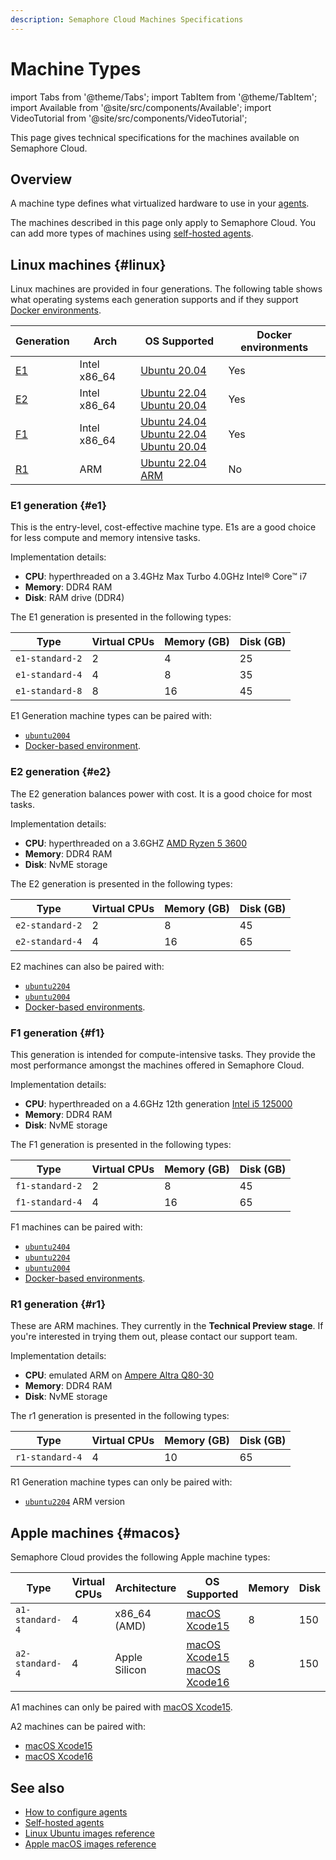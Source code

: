 ```yaml
---
description: Semaphore Cloud Machines Specifications
---
```


# Machine Types

import Tabs from '@theme/Tabs';
import TabItem from '@theme/TabItem';
import Available from '@site/src/components/Available';
import VideoTutorial from '@site/src/components/VideoTutorial';

This page gives technical specifications for the machines available on Semaphore Cloud.

## Overview

A machine type defines what virtualized hardware to use in your [agents](../using-semaphore/pipelines#agents).

The machines described in this page only apply to Semaphore Cloud. You can add more types of machines using [self-hosted agents](../using-semaphore/self-hosted).

## Linux machines {#linux}

Linux machines are provided in four generations. The following table shows what operating systems each generation supports and if they support [Docker environments](../using-semaphore/pipelines#docker-environments).

| Generation | Arch | OS Supported | Docker environments |
|--|--|--|--|
| [E1](#e1) | Intel x86_64 | [Ubuntu 20.04](./os-ubuntu-images/ubuntu-2004-image) |  Yes |
| [E2](#e2) | Intel x86_64 | [Ubuntu 22.04](./os-ubuntu-images/ubuntu-2204-image)<br/>[Ubuntu 20.04](./os-ubuntu-images/ubuntu-2004-image) | Yes |
| [F1](#f1) | Intel x86_64 | [Ubuntu 24.04](./os-ubuntu-images/ubuntu-2404-image) <br/> [Ubuntu 22.04](./os-ubuntu-images/ubuntu-2204-image)<br/>[Ubuntu 20.04](./os-ubuntu-images/ubuntu-2004-image) | Yes |
| [R1](#r1) | ARM | [Ubuntu 22.04 ARM](./os-ubuntu-images/ubuntu-2204-arm-image) | No |

### E1 generation {#e1}

This is the entry-level, cost-effective machine type. E1s are a good choice for less compute and memory intensive tasks.

Implementation details:

- **CPU**: hyperthreaded on a 3.4GHz Max Turbo 4.0GHz Intel® Core™ i7
- **Memory**: DDR4 RAM
- **Disk**: RAM drive (DDR4)

The E1 generation is presented in the following types:

| Type | Virtual CPUs | Memory (GB) | Disk (GB) |
|--|--|--|--|
| `e1-standard-2` | 2 | 4 | 25 |
| `e1-standard-4` | 4 | 8 | 35 |
| `e1-standard-8` | 8 | 16 | 45 |

E1 Generation machine types can be paired with:

- [`ubuntu2004`](../reference/os-ubuntu-images/ubuntu-2004-image)
- [Docker-based environment](../using-semaphore/pipelines#docker-environments).

### E2 generation {#e2}

The E2 generation balances power with cost. It is a good choice for most tasks.

Implementation details:

- **CPU**: hyperthreaded on a 3.6GHZ [AMD Ryzen 5 3600](https://www.amd.com/en/product/8456)
- **Memory**: DDR4 RAM
- **Disk**: NvME storage

The E2 generation is presented in the following types:

| Type | Virtual CPUs | Memory (GB) | Disk (GB) |
|--|--|--|--|
| `e2-standard-2` | 2 | 8 | 45 |
| `e2-standard-4` | 4 | 16 | 65 |

E2 machines can also be paired with:

- [`ubuntu2204`](../reference/os-ubuntu-images/ubuntu-2204-image)
- [`ubuntu2004`](../reference/os-ubuntu-images/ubuntu-2004-image)
- [Docker-based environments](../using-semaphore/pipelines#docker-environments).

### F1 generation {#f1}

This generation is intended for compute-intensive tasks. They provide the most performance amongst the machines offered in Semaphore Cloud.

Implementation details:

- **CPU**: hyperthreaded on a 4.6GHz 12th generation [Intel i5 125000](https://ark.intel.com/content/www/us/en/ark/products/96144/intel-core-i512500-processor-18m-cache-up-to-4-60-ghz.html)
- **Memory**: DDR4 RAM
- **Disk**: NvME storage

The F1 generation is presented in the following types:

| Type | Virtual CPUs | Memory (GB) | Disk (GB) |
|--|--|--|--|
| `f1-standard-2` | 2 | 8 | 45 |
| `f1-standard-4` | 4 | 16 | 65 |

F1 machines can be paired with:

- [`ubuntu2404`](../reference/os-ubuntu-images/ubuntu-2404-image)
- [`ubuntu2204`](../reference/os-ubuntu-images/ubuntu-2204-image)
- [`ubuntu2004`](../reference/os-ubuntu-images/ubuntu-2004-image)
- [Docker-based environments](../using-semaphore/pipelines#docker-environments).

### R1 generation {#r1}

These are ARM machines. They currently in the **Technical Preview stage**. If you're interested in trying them out, please contact our support team.

Implementation details:

- **CPU**: emulated ARM on [Ampere Altra Q80-30](https://amperecomputing.com/briefs/ampere-altra-family-product-brief)
- **Memory**: DDR4 RAM
- **Disk**: NvME storage

The r1 generation is presented in the following types:

| Type | Virtual CPUs | Memory (GB) | Disk (GB) |
|--|--|--|--|
| `r1-standard-4` | 4 | 10 | 65 |

R1 Generation machine types can only be paired with:

- [`ubuntu2204`](../reference/os-ubuntu-images/ubuntu-2204-arm-image) ARM version

## Apple machines {#macos}

Semaphore Cloud provides the following Apple machine types:

| Type | Virtual CPUs | Architecture | OS Supported | Memory | Disk |
|--|--|--|--|--|--|
| `a1-standard-4` | 4 | x86_64 (AMD) | [macOS Xcode15](./os-apple#mac-15) | 8 | 150 |
| `a2-standard-4` | 4 | Apple Silicon | [macOS Xcode15](./os-apple#mac-15)<br/>[macOS Xcode16](./os-apple#mac-16) | 8 | 150 |

A1 machines can only be paired with [macOS Xcode15](./os-apple#mac-15).

A2 machines can be paired with:

- [macOS Xcode15](./os-apple#mac-15)
- [macOS Xcode16](./os-apple#mac-16)

## See also

- [How to configure agents](../using-semaphore/pipelines#agents)
- [Self-hosted agents](../using-semaphore/self-hosted)
- [Linux Ubuntu images reference](./os-ubuntu)
- [Apple macOS images reference](./os-apple)

